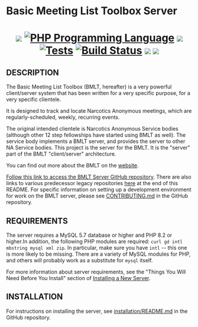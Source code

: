 # Basic Meeting List Toolbox Server

<h1 align="center">
<a href="https://github.com/bmlt-enabled/bmlt-server/releases/latest"><img src="https://img.shields.io/github/v/release/bmlt-enabled/bmlt-server"></a>
<a href="https://php.net"><img src="https://img.shields.io/badge/php-%5E8.1-8892BF.svg" alt="PHP Programming Language"></a>
<a href="https://raw.githubusercontent.com/bmlt-enabled/bmlt-server/main/LICENSE"><img src="https://img.shields.io/github/license/bmlt-enabled/bmlt-server"></a>
<a href="https://github.com/bmlt-enabled/bmlt-server/actions/workflows/test.yml"><img src="https://github.com/bmlt-enabled/bmlt-server/actions/workflows/test.yml/badge.svg" alt="Tests"></a>
<a href="https://github.com/bmlt-enabled/bmlt-server/actions/workflows/main.yml"><img src="https://img.shields.io/github/actions/workflow/status/bmlt-enabled/bmlt-server/main.yml?branch=main&logo=github&style=flat-square" alt="Build Status"></a>
<a href="https://app.codecov.io/gh/bmlt-enabled/bmlt-server/tree/main"><img src="https://codecov.io/gh/bmlt-enabled/bmlt-server/branch/main/graph/badge.svg?token=E64EDTCREH"></a>
<a href="https://github.com/bmlt-enabled/bmlt-server/releases"><img src="https://img.shields.io/github/downloads/bmlt-enabled/bmlt-server/total"></a>
</h1>

DESCRIPTION
-----------

The Basic Meeting List Toolbox (BMLT, hereafter) is a very powerful client/server system
that has been written for a very specific purpose, for a very specific clientele.

It is designed to track and locate Narcotics Anonymous meetings, which are regularly-scheduled, weekly, recurring events.

The original intended clientele is Narcotics Anonymous Service bodies (although other 12 step fellowships have started
using BMLT as well). The service body implements a BMLT server, and provides the server to other NA Service bodies.
This project is the server for the BMLT. It is the "server" part of the BMLT "client/server" architecture.

You can find out more about the BMLT on the [website](https://bmlt.app).

[Follow this link to access the BMLT Server GitHub repository](https://github.com/bmlt-enabled/bmlt-server).
There are also links to various predecessor legacy repositories [here](#older-repositories) at the end of this README.
For specific information on setting up a development environment for work on the BMLT server, please
see [CONTRIBUTING.md](CONTRIBUTING.md) in the GitHub repository.

REQUIREMENTS
------------

The server requires a MySQL 5.7 database or higher and PHP 8.2 or higher.In addition, the following PHP modules
are required: `curl gd intl mbstring mysql xml zip`. In particular, make sure you have `intl` -- this one is more
likely to be missing. There are a variety of MySQL modules for PHP, and others will probably work as a substitute
for `mysql` itself.

For more information about server requirements, see the "Things You Will Need Before You Install" section of
[Installing a New Server](https://bmlt.app/setting-up-the-bmlt/).
 
INSTALLATION
------------

For instructions on installing the server, see [installation/README.md](installation/README.md) in the GitHub repository.
